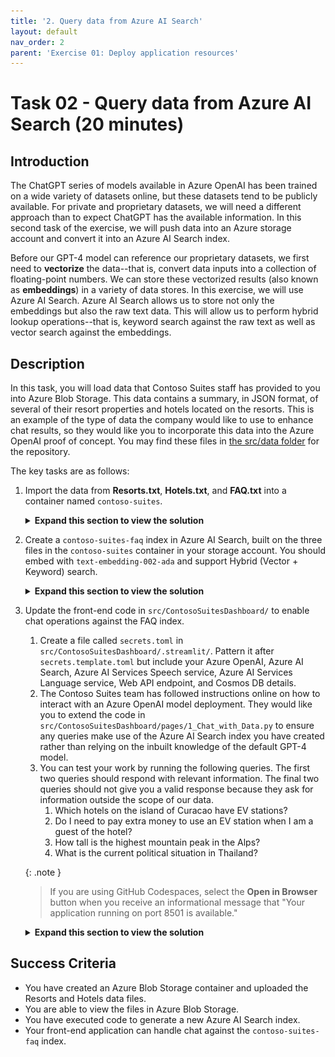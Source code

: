 ```yaml
---
title: '2. Query data from Azure AI Search'
layout: default
nav_order: 2
parent: 'Exercise 01: Deploy application resources'
---
```


# Task 02 - Query data from Azure AI Search (20 minutes)

## Introduction

The ChatGPT series of models available in Azure OpenAI has been trained on a wide variety of datasets online, but these datasets tend to be publicly available. For private and proprietary datasets, we will need a different approach than to expect ChatGPT has the available information. In this second task of the exercise, we will push data into an Azure storage account and convert it into an Azure AI Search index.

Before our GPT-4 model can reference our proprietary datasets, we first need to **vectorize** the data--that is, convert data inputs into a collection of floating-point numbers. We can store these vectorized results (also known as **embeddings**) in a variety of data stores. In this exercise, we will use Azure AI Search. Azure AI Search allows us to store not only the embeddings but also the raw text data. This will allow us to perform hybrid lookup operations--that is, keyword search against the raw text as well as vector search against the embeddings.

## Description

In this task, you will load data that Contoso Suites staff has provided to you into Azure Blob Storage. This data contains a summary, in JSON format, of several of their resort properties and hotels located on the resorts. This is an example of the type of data the company would like to use to enhance chat results, so they would like you to incorporate this data into the Azure OpenAI proof of concept. You may find these files in [the src/data folder](https://github.com/microsoft/TechExcel-Integrating-Azure-PaaS-and-AI-Services-for-AI-Design-Wins/tree/main/src/data) for the repository.

The key tasks are as follows:

1. Import the data from **Resorts.txt**, **Hotels.txt**, and **FAQ.txt** into a container named `contoso-suites`.

    <details markdown="block">
    <summary><strong>Expand this section to view the solution</strong></summary>

    Make sure you use the storage account you created in exercise 1, as the storage account must be in the same region as Azure AI Search.

    One approach to this is as follows:

    - Navigate to the storage account in [the Azure portal](https://portal.azure.com).
    - Select the **Containers** option from the **Data storage** menu.
    - Create a new container using the **+ Container** option. Name the container `contoso-suites`.
    - Inside the "contoso-suites" container, select the **Upload** option and choose each text file.
    - The files do not need to be in separate folders in the blob storage container.

    Alternatively, you may right-click on each file in Visual Studio Code and select **Upload to Azure Storage...** This is functionality that the Azure Storage extension in Visual Studio Code offers. From there, choose the appropriate storage account and the `contoso-suites` container. If you have not already created the `contoso-suites` container, you will need to do so before uploading the first file. Ensure that the files do get uploaded into the storage account before continuing.

    </details>

2. Create a `contoso-suites-faq` index in Azure AI Search, built on the three files in the `contoso-suites` container in your storage account. You should embed with `text-embedding-002-ada` and support Hybrid (Vector + Keyword) search.

    <details markdown="block">
    <summary><strong>Expand this section to view the solution</strong></summary>

    - In [the Azure portal](https://portal.azure.com), navigate to the resource group you have created and select the **Search service** in the resource group.
    - In the **Settings** menu, select the **Identity** entry and make sure you are on the **System assigned** tab. Ensure that you have a system-assigned managed identity enabled.

        ![Enable the Search service's system-assigned managed identity.](../../media/Solution/0102_SearchManagedIdentity.png)

    - Navigate to the **Storage account** in your resource group.
    - Select **Access Control (IAM)** in the menu. Then, add a role assignment from the **+ Add** menu. Grant the search service system-assigned managed identity **Storage Blob Data Reader** for this storage account.

        ![Grant Storage Blob Data Reader to the Search service's system identity.](../../media/Solution/0102_AccessControl.png)

    - Return to the **Overview** menu option in the Search service. Then, select the **Import and vectorize data** menu option.

        ![Select the Import and vectorize data menu option.](../../media/Solution/0102_ImportVectorizeData.png)

    - Select **Azure Blob Storage** as the data connection type.
    - In the **Configure your Azure Blob Storage** form, select your subscription, the storage account for this training, and the `contoso-suites` blob container. Then select **Next**.

        ![Configure your Azure Blob Storage account.](../../media/Solution/0102_ConfigureBlobStorage.png)

    - In the **Vectorize your test** form, ensure that the kind of service is **Azure OpenAI** and choose the Azure OpenAI service associated with your resource group. After that, pick **text-embedding-ada-002** as the model deployment. Keep the authentication type as **API key**. Check the box acknowledging that connecting to an Azure OpenAI service will incur additional costs and then select **Next** to continue.

        ![Select your Azure OpenAI service and the text-embedding-ada-002 model deployment.](../../media/Solution/0102_VectorizeText.png)

    - On the **Vectorize and enrich your images** page, select **Next** without checking any boxes.
    - On the **Advanced settings** page, select **Next** without changing any settings.
    - On the **Review and create** page, enter `contoso-suites-faq` as your object names prefix and then select **Create**.

        ![Add contoso-suites-faq as the object name prefix and create the index.](../../media/Solution/0102_ReviewAndCreate.png)

    - You can navigate to the **Indexers** page in **Search management**. Within a minute or two, you should see a **Success** status and three documents succeeded.

        ![The Indexers menu option shows that index preparation was successful.](../../media/Solution/0102_Indexers.png)

    - Then, navigate to the **Indexes** menu option. It may take several minutes for the index to populate, but you should eventually see results.

        ![The Indexes menu option shows a set of documents.](../../media/Solution/0102_Indexes.png)

    </details>

3. Update the front-end code in `src/ContosoSuitesDashboard/` to enable chat operations against the FAQ index.
   1. Create a file called `secrets.toml` in `src/ContosoSuitesDashboard/.streamlit/`. Pattern it after `secrets.template.toml` but include your Azure OpenAI, Azure AI Search, Azure AI Services Speech service, Azure AI Services Language service, Web API endpoint, and Cosmos DB details.
   2. The Contoso Suites team has followed instructions online on how to interact with an Azure OpenAI model deployment. They would like you to extend the code in `src/ContosoSuitesDashboard/pages/1_Chat_with_Data.py` to ensure any queries make use of the Azure AI Search index you have created rather than relying on the inbuilt knowledge of the default GPT-4 model.
   3. You can test your work by running the following queries. The first two queries should respond with relevant information. The final two queries should not give you a valid response because they ask for information outside the scope of our data.
      1. Which hotels on the island of Curacao have EV stations?
      2. Do I need to pay extra money to use an EV station when I am a guest of the hotel?
      3. How tall is the highest mountain peak in the Alps?
      4. What is the current political situation in Thailand?

    {: .note }
    > If you are using GitHub Codespaces, select the **Open in Browser** button when you receive an informational message that "Your application running on port 8501 is available."

    <details markdown="block">
    <summary><strong>Expand this section to view the solution</strong></summary>

    - Create a file called `secrets.toml` in `src/ContosoSuitesDashboard/.streamlit/`. Copy the contents of `secrets.template.toml` as a starting point. Then, fill in the details from the Azure services you deployed.
      - For Azure OpenAI secrets:
        - In the [Azure portal](https://portal.azure.com), find the resource group you created.
        - Navigate to the Azure OpenAI service in your resource group.
        - In the **Resource Management** menu, select the **Keys and Endpoint** entry. Copy the value of **KEY 1** and save it as `key` in the `[aoai]` section of your secrets file. Copy the value of **Endpoint** and save it as `endpoint`.
      - For Azure AI Search service secrets:
        - Return to the resource group and then select your Azure AI Search service.
        - Copy the value of **Url** from the **Essentials** panel and save it as `endpoint` in the `[search]` section of your secrets file.

          ![Select the Azure AI Search service URL and save it to the Secrets file.](../../media/Solution/0102_SearchEndpoint.png)

        - In the **Settings** menu, select the **Keys** entry. Copy the value of **Primary admin key** and save it as `key` in the `[search]` section of your secrets file.
      - For Azure AI Speech service secrets:
        - Return to the resource group and select your Speech service.
        - In the **Resource Management** menu, select the **Keys and Endpoint** entry. Copy the value of **KEY 1** and save it as `key` in the `[speech]` section of your secrets file. Copy the value of **Location/Region** and save it as `region`.
      - For Azure AI Language service secrets:
        - Return to the resource group and select your Language service.
        - In the **Resource Management** menu, select the **Keys and Endpoint** entry. Copy the value of **KEY 1** and save it as `key` in the `[language]` section of your secrets file. Copy the value of **Endpoint** and save it as `endpoint`.
      - For API secrets:
        - For now, set the value of **endpoint** to `http://localhost:5292`. In Exercise 2, when you run the Web API code locally, you will see the URL it uses for hosting. If the hosting port differs from 5292, change your secret to match that hosting port.
        - Return to the resource group and select the App Service named `{your_unique_id}-api`.
        - Copy the value of **Default domain** and save it for later (and include `https://` if it is not there when you copy the value). You will need to change the value of `[api][endpoint]` to this URL when you deploy the Streamlit application to Azure App Services, so you will need this URL in the next task.
      - For Cosmos DB secrets:
        - Return to the resource group and select the Azure Cosmos DB account.
        - In the **Settings** menu, navigate to the **Keys** option. Copy the value of **URI** and save it as `endpoint` in the `[cosmos]` section of your secrets file. Copy the value of **PRIMARY KEY** and save it as the `key` secret.

    - Open the file `src/ContosoSuitesDashboard/pages/1_Chat_with_Data.py`. The code will run as-is, but will not have knowledge of your search index. To support chat with data, make the following changes to the Python script.
      - Add the search secrets to the `create_chat_completion()` function, below the Azure OpenAI secrets and above the call to create a client.

        ```python
        search_endpoint = st.secrets["search"]["endpoint"]
            search_key = st.secrets["search"]["key"]
            search_index_name = st.secrets["search"]["index_name"]
        ```

        {: .important }
        > Python is a whitespace-significant language, so you will need to ensure that any code you add is appropriately indented. If you are not familiar with whitespace rules in Python, the **Python** extension for Visual Studio Code will help track whitespace-related errors.

      - You may also wish to update the docstring for `create_chat_completion()` to reference this new assumption.
      - Change the `create_chat_completion()` function's `return` statement's chat completion request to one that includes an Azure AI Search data source.

        ```python
        return client.chat.completions.create(
                model=aoai_deployment_name,
                messages=[
                    {"role": m["role"], "content": m["content"]}
                    for m in messages
                ],
                stream=True,
                extra_body={
                    "data_sources": [
                        {
                            "type": "azure_search",
                            "parameters": {
                                "endpoint": search_endpoint,
                                "index_name": search_index_name,
                                "authentication": {
                                    "type": "api_key",
                                    "key": search_key
                                }
                            }
                        }
                    ]
                }
            )
        ```

    - In order to test your code, navigate to the `src/ContosoSuitesDashboard/` folder in your terminal. Then, run the following command to begin the Streamlit dashboard.

      ```python
      python -m streamlit run Index.py
      ```

    {: .note }
    > If you are using GitHub Codespaces, select the **Open in Browser** button when you receive an informational message that "Your application running on port 8501 is available."

    - Navigate to the **Chat with Data** page and then ask each of the following questions in turn. In addition, your answers should be fairly similar to the summarized answers below.
      - Which hotels on the island of Curacao have EV stations?
        - Answer: Seaside Luxury Resort in Curacao Willemstad and The Executive Suites in Curacao Westpunt
      - Do I need to pay extra money to use an EV station when I am a guest of the hotel?
        - Answer: Usage fee will vary by location
      - How tall is the highest mountain peak in the Alps?
        - Answer: The requested information is not available in the retrieved data. Please try another query or topic.
      - What is the current political situation in Thailand?
        - Answer: The requested information is not available in the retrieved data. Please try another query or topic.

    </details>

## Success Criteria

- You have created an Azure Blob Storage container and uploaded the Resorts and Hotels data files.
- You are able to view the files in Azure Blob Storage.
- You have executed code to generate a new Azure AI Search index.
- Your front-end application can handle chat against the `contoso-suites-faq` index.
